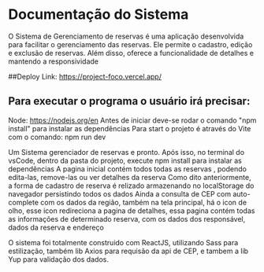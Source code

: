 # Documentação do Sistema

O Sistema de Gerenciamento de reservas é uma aplicação desenvolvida para facilitar o gerenciamento das reservas. Ele permite o cadastro, edição e exclusão de reservas. Além disso, oferece a funcionalidade de detalhes e mantendo a responsividade

##Deploy
Link: https://project-foco.vercel.app/

## Para executar o programa o usuário irá precisar:
Node: https://nodejs.org/en
Antes de iniciar deve-se rodar o comando "npm install" para instalar as dependências
Para start o projeto é através do Vite com o comando: npm run dev

Um Sistema gerenciador de reservas e pronto.
Após isso, no terminal do vsCode, dentro da pasta do projeto, execute npm install para instalar as dependências
A pagina inicial contém todos todas as reservas ,  podendo edita-las, remove-las ou ver detalhes da reserva 
Como dito anteriormente, a forma de cadastro de reserva é relizado armazenando no localStorage do navegador persistindo todos os dados
Ainda a consulta de CEP com auto-complete com os dados da região, também na tela principal, há o icon de olho, esse icon redireciona a pagina de detalhes, essa pagina contém todas as informações de determinado reserva, com os dados dos responsável, dados da reserva e endereço

O sistema foi totalmente construido com ReactJS, utilizando Sass para estilização, também lib Axios para requisão da api de CEP, e tambem a lib Yup para validação dos dados.
